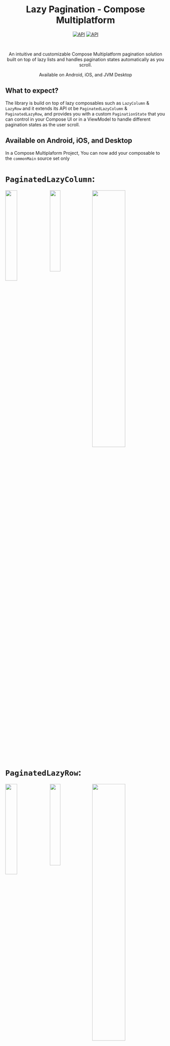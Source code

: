 <h1 align="center">Lazy Pagination - Compose Multiplatform</h1>

<p align="center">
    <a href="https://opensource.org/licenses/MIT"><img alt="API" src="https://img.shields.io/badge/License-MIT-blue.svg"/></a>
    <a href="https://maven-badges.herokuapp.com/maven-central/io.github.ahmad-hamwi/lazy-pagination-compose"><img alt="API" src="https://maven-badges.herokuapp.com/maven-central/io.github.ahmad-hamwi/lazy-pagination-compose/badge.svg"/></a>
</p>
<br>

<p align="center">
    An intuitive and customizable Compose Multiplatform pagination solution built on top of lazy lists and handles pagination states automatically as you scroll.
</p>
<p align="center">
    Available on Android, iOS, and JVM Desktop
</p>

## What to expect? ##

The library is build on top of lazy composables such as `LazyColumn` & `LazyRow` and it extends its API ot be `PaginatedLazyColumn` & `PaginatedLazyRow`, and provides you with a custom `PaginationState` that you can control in your Compose UI or in a ViewModel to handle different pagination states as the user scroll.

## Available on Android, iOS, and Desktop ##

In a Compose Multiplaform Project, You can now add your composable to the `commonMain` source set only

# `PaginatedLazyColumn`: #

<p>
    <img src="https://media.giphy.com/media/v1.Y2lkPTc5MGI3NjExaDZtN3dzajNicXpxZjYwNWdlMTZuNmEydzJqeXI4bzhlZThmYmVyayZlcD12MV9pbnRlcm5hbF9naWZfYnlfaWQmY3Q9Zw/UQtqa7NP2DedMIQQE0/giphy.gif" width="27%" align="top" />
    <img src="https://media.giphy.com/media/v1.Y2lkPTc5MGI3NjExNHZydHgyNmJyYjI2bXA3M3VsbnRvbXYwcTdkMWVycWlwa3ZudTMxaiZlcD12MV9pbnRlcm5hbF9naWZfYnlfaWQmY3Q9Zw/hyOaVKanSlkesmRWLS/giphy.gif" width="25.62%" align="top" />
    <img src="https://media.giphy.com/media/v1.Y2lkPTc5MGI3NjExb3ozdXpubDA2enptdW81aHhucndpZ2Y2MGw5cTFuMmNneDcxM3JocyZlcD12MV9pbnRlcm5hbF9naWZfYnlfaWQmY3Q9Zw/RxUB3WW69I3N65pQuv/giphy.gif" width="45.5%" align="top" />
</p>

# `PaginatedLazyRow`: #

<p>
    <img src="https://media.giphy.com/media/v1.Y2lkPTc5MGI3NjExODIwZHduaXhhaGN6MWUxb3luZHlqN2xvMm9vNDBmcGoyNzF4bnhnYSZlcD12MV9pbnRlcm5hbF9naWZfYnlfaWQmY3Q9Zw/Tv7k3mPfmkDzss8EBk/giphy.gif" width="27%" align="top" />
    <img src="https://media.giphy.com/media/v1.Y2lkPTc5MGI3NjExdXg2NXp1bHlmbWV1OXB0Nzd0eTRrOXV0eGo1eHRvZXA2Nmg3ejQ0dyZlcD12MV9pbnRlcm5hbF9naWZfYnlfaWQmY3Q9Zw/U0EhwO1KN5keyfBFH1/giphy.gif" width="25.62%" align="top" />
    <img src="https://media.giphy.com/media/v1.Y2lkPTc5MGI3NjExN2M3cWV3MWFtbGQxMmhmaWx1ejRtYnVoM202bHN0NzRiMnVyYW8xYiZlcD12MV9pbnRlcm5hbF9naWZfYnlfaWQmY3Q9Zw/BfuyEzSm7ZcH6A4sYj/giphy.gif" width="45.5%" align="top" />
</p>

# Setup #

Get the latest version via Maven Central:

[![Maven Central](https://maven-badges.herokuapp.com/maven-central/io.github.ahmad-hamwi/lazy-pagination-compose/badge.svg)](https://maven-badges.herokuapp.com/maven-central/io.github.ahmad-hamwi/lazy-pagination-compose)

Add Maven Central repository to your root build.gradle at the end of repositories:

```kotlin
allprojects {
    repositories {
        ...
        mavenCentral()
    }
}
```

### For Compose Multiplatform Project ###

```toml
[versions]
lazy-pagination-compose = "1.2.5"

[libraries]
lazyPaginationCompose = { module = "io.github.ahmad-hamwi:lazy-pagination-compose", version.ref = "lazy-pagination-compose" }
```

```kotlin
// Compose Multiplatform
sourceSets {
    commonMain.dependencies {
        implementation(libs.lazyPaginationCompose)
    }
}
```

For an Android Project use `io.github.ahmad-hamwi:lazy-pagination-compose-android`

# Usage #

### Full sample can be found in the [sample module](https://github.com/Ahmad-Hamwi/lazy-pagination-compose/tree/main/sample) ###

## 1- Prepare your pagination state ##

### Create a `PaginationState` by remembering it in your composable or holding it in your ViewModel.

```kotlin
// Int is the key which in this example represents the page number
val paginationState = rememberPaginationState<Int, Model>(
    initialPageKey = 1,
    ...
)
```

### Pass your `onRequestPage` callback when creating your `PaginationState` and call your data source ###

```kotlin
val scope = rememberCoroutineScope()

val paginationState = rememberPaginationState<Int, Model>(
    initialPageKey = 1,
    onRequestPage = { pageKey: Int ->
        scope.launch {
            val page = DataSource.getPage(pageNumber = pageKey, pageSize = 10,)
        }
    }
)
```

### Append data using `appendPage` and flag the end of your list using `isLastPage` ###
```kotlin
val scope = rememberCoroutineScope()

val paginationState = rememberPaginationState<Int, Model>(
    initialPageKey = 1,
    onRequestPage = { pageKey: Int ->
        scope.launch {
            val page = DataSource.getPage(pageNumber = pageKey, pageSize = 10,)

            appendPage(
                items = page.items,
                nextPageKey = page.nextPageNumber,
                isLastPage = page.isLastPage // optional, defaults to false
            )
        }
    }
}
```

### Handle errors using `setError` ###
```kotlin
val paginationState = rememberPaginationState<Int, Model>(
    initialPageKey = 1,
    onRequestPage = { pageKey: Int ->
        scope.launch {
            try {
                val page = DataSource.getPage(pageNumber = pageKey, pageSize = 10,)

                appendPage(
                    items = page.items,
                    nextPageKey = page.nextPageNumber,
                    isLastPage = page.isLastPage
                )
            } catch (e: Exception) {
                setError(e)
            }
        }
    }
)
```

## 2- Define your paginated lazy list `PaginatedLazyColumn` or `PaginatedLazyRow` ##

### Provide your composables for every pagination state you would like to render ###

```kotlin
@Composable
fun Content() {
    val paginationState = ...
    
    // Or PaginatedLazyRow
    PaginatedLazyColumn(
        paginationState = paginationState,
        firstPageProgressIndicator = { ... },
        newPageProgressIndicator = { ... },
        firstPageErrorIndicator = { e -> ... },
        newPageErrorIndicator = { e -> ... },
    ) {
        itemsIndexed(
            paginationState.allItems,
        ) { _, item ->
            Item(value = item)
        }
    }
}
```

### Retrying your last failed request can be through `retryLastFailedRequest` ###
```kotlin
paginationState.retryLastFailedRequest()
```

### Refreshing can be through `refresh` method ###
```kotlin
paginationState.refresh(
    initialPageKey = 1 // optional, defaults to the value provided when creating the state
)
```

**Altogether**
```kotlin
val paginationState = rememberPaginationState<Int, Model>(
    initialPageKey = 1,
    onRequestPage = { pageKey: Int ->
        scope.launch {
            try {
                val page = DataSource.getPage(pageNumber = pageKey, pageSize = 10)
    
                appendPage(
                    items = page.items,
                    nextPageKey = page.nextPageNumber,
                    isLastPage = page.isLastPage
                )
            } catch (e: Exception) {
                setError(e)
            }
        }
    }
)

// Or PaginatedLazyRow
PaginatedLazyColumn(
    paginationState = paginationState,
    firstPageProgressIndicator = { ... },
    newPageProgressIndicator = { ... },
    firstPageErrorIndicator = { e ->
        ... onRetry = { paginationState.retryLastFailedRequest() } ...
    },
    newPageErrorIndicator = { e ->
        ... onRetry = { paginationState.retryLastFailedRequest() } ...
    },
) {
    itemsIndexed(
        paginationState.allItems,
    ) { _, item ->
        Item(value = item)
    }
}
```


**An Example with a ViewModel**
```kotlin
class MyViewModel : ViewModel() {
    val paginationState = PaginationState<Int, Model>(
       initialPageKey = 1,
       onRequestPage = { loadPage(it) }
    )
    
    fun loadPage(pageKey: Int) {
       viewModelScope.launch {
          try {
              val page = DataSource.getPage(pageNumber = pageKey)
    
              paginationState.appendPage(
                  items = page.items,
                  isLastPage = page.isLastPage
              )
          } catch (e: Exception) {
              paginationState.setError(e)
          }
       }
    }
}

@Composable
fun Content(viewModel: MyViewModel) {
    val paginationState = viewModel.paginationState

    // Or PaginatedLazyRow
    PaginatedLazyColumn(
       paginationState = paginationState,
       firstPageProgressIndicator = { ... },
       newPageProgressIndicator = { ... },
       firstPageErrorIndicator = { e ->
           ... onRetry = { paginationState.retryLastFailedRequest() } ...
       },
       newPageErrorIndicator = { e ->
           ... onRetry = { paginationState.retryLastFailedRequest() } ...
       },
    ) {
       itemsIndexed(
           paginationState.allItems,
       ) { _, item ->
           Item(value = item)
       }
    }
}
```

### Full sample can be found in the [sample module](https://github.com/Ahmad-Hamwi/lazy-pagination-compose/tree/main/sample) ###

# Contributing #
This library is made to help other developers out in their app developments, feel free to contribute by suggesting ideas and creating issues and PRs that would make this repository more helpful.

# Support #
You can show support by either contributing to the repository or by buying me a cup of coffee!

<p>
    <a href="https://www.buymeacoffee.com/ahmadhamwi" target="_blank"><img src="https://www.buymeacoffee.com/assets/img/custom_images/orange_img.png" alt="Buy Me A Coffee" />
</p>

# License

Copyright (C) 2024 Ahmad Hamwi

Licensed under the MIT License
